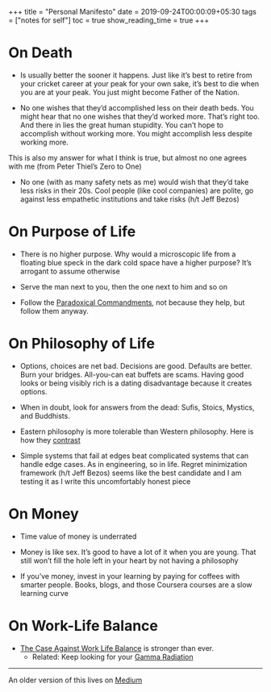 +++
title =  "Personal Manifesto"
date = 2019-09-24T00:00:09+05:30
tags = ["notes for self"]
toc = true
show_reading_time = true
+++

# On Death

- Is usually better the sooner it happens. Just like it’s best to retire from your cricket career at your peak for your own sake, it’s best to die when you are at your peak. You just might become Father of the Nation.

- No one wishes that they’d accomplished less on their death beds. You might hear that no one wishes that they’d worked more. That’s right too. And there in lies the great human stupidity. You can’t hope to accomplish without working more. You might accomplish less despite working more.

This is also my answer for what I think is true, but almost no one agrees with me (from Peter Thiel’s Zero to One)

- No one (with as many safety nets as me) would wish that they’d take less risks in their 20s. Cool people (like cool companies) are polite, go against less empathetic institutions and take risks (h/t Jeff Bezos)

# On Purpose of Life

- There is no higher purpose. Why would a microscopic life from a floating blue speck in the dark cold space have a higher purpose? It’s arrogant to assume otherwise

- Serve the man next to you, then the one next to him and so on 

- Follow the [Paradoxical Commandments](http://www.paradoxicalcommandments.com/), not because they help, but follow them anyway. 

# On Philosophy of Life

- Options, choices are net bad. Decisions are good. Defaults are better. Burn your bridges. 
All-you-can eat buffets are scams. Having good looks or being visibly rich is a dating disadvantage because it creates options.

- When in doubt, look for answers from the dead: Sufis, Stoics, Mystics, and Buddhists. 

- Eastern philosophy is more tolerable than Western philosophy. Here is how they [contrast](https://alexpetralia.github.io/2019/04/08/NL-2019-04-08.html)

- Simple systems that fail at edges beat complicated systems that can handle edge cases. As in engineering, so in life. Regret minimization framework (h/t Jeff Bezos) seems like the best candidate and I am testing it as I write this uncomfortably honest piece

# On Money

- Time value of money is underrated

- Money is like sex. It’s good to have a lot of it when you are young. That still won’t fill the hole left in your heart by not having a philosophy

- If you’ve money, invest in your learning by paying for coffees with smarter people. Books, blogs, and those Coursera courses are a slow learning curve

# On Work-Life Balance

- [The Case Against Work Life Balance](http://shyamsankar.com/the-case-against-work-life-balance-owning-your-future) is stronger than ever. 
    - Related: Keep looking for your [Gamma Radiation](http://shyamsankar.com/gamma-radiation-the-incredible-hulk-as-a-model-for-personal-growth)

---
An older version of this lives on [Medium](https://medium.com/@NirantK/strong-beliefs-loosely-held-4d11fa2413b2)
